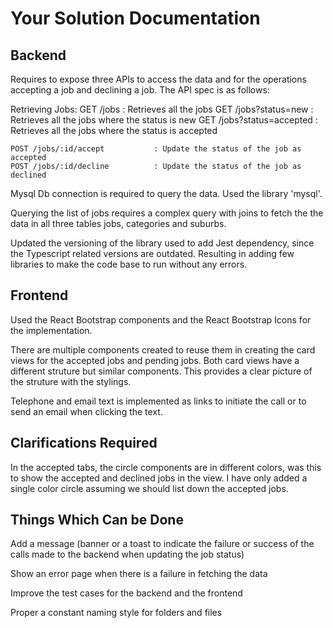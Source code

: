 Your Solution Documentation
===========================

## Backend

Requires to expose three APIs to access the data and for the operations accepting a job and declining a job. The API spec is as follows:

Retrieving Jobs:
    GET /jobs                       : Retrieves all the jobs
    GET /jobs?status=new            : Retrieves all the jobs where the status is new
    GET /jobs?status=accepted       : Retrieves all the jobs where the status is accepted

    POST /jobs/:id/accept           : Update the status of the job as accepted
    POST /jobs/:id/decline          : Update the status of the job as declined

Mysql Db connection is required to query the data. Used the library 'mysql'.

Querying the list of jobs requires a complex query with joins to fetch the the data in all three tables jobs, categories and suburbs.

Updated the versioning of the library used to add Jest dependency, since the Typescript related versions are outdated. Resulting in adding few libraries to make the code base to run without any errors.

## Frontend

Used the React Bootstrap components and the React Bootstrap Icons for the implementation.

There are multiple components created to reuse them in creating the card views for the accepted jobs and pending jobs. Both card views have a different struture but similar components. This provides a clear picture of the struture with the stylings.

Telephone and email text is implemented as links to initiate the call or to send an email when clicking the text.

## Clarifications Required

In the accepted tabs, the circle components are in different colors, was this to show the accepted and declined jobs in the view. I have only added a single color circle assuming we should list down the accepted jobs.

## Things Which Can be Done

Add a message (banner or a toast to indicate the failure or success of the calls made to the backend when updating the job status)

Show an error page when there is a failure in fetching the data 

Improve the test cases for the backend and the frontend

Proper a constant naming style for folders and files




